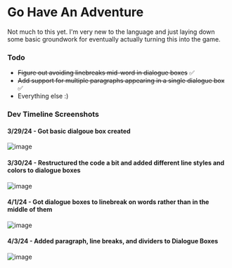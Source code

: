 # Go Have An Adventure

Not much to this yet. I'm very new to the language and just laying down some basic groundwork for eventually actually turning this into the game. 

### Todo
*  ~~Figure out avoiding linebreaks mid-word in dialogue boxes~~ ✅
*  ~~Add support for multiple paragraphs appearing in a single dialogue box~~ ✅
* Everything else :)

### Dev Timeline Screenshots

#### 3/29/24 - Got basic dialgoue box created
![image](https://github.com/jd13313/GoHaveAnAdventure/assets/31113043/83dcb6b7-6f35-4a7d-aa8d-f7bf9574b72c)

#### 3/30/24 - Restructured the code a bit and added different line styles and colors to dialogue boxes
![image](https://github.com/jd13313/GoHaveAnAdventure/assets/31113043/8b48eb9d-88f3-4cea-9f2d-946cb6d79ece)

#### 4/1/24 - Got dialogue boxes to linebreak on words rather than in the middle of them
![image](https://github.com/jd13313/GoHaveAnAdventure/assets/31113043/ae87fc3b-45d2-4893-9afe-79187312fd2d)

#### 4/3/24 - Added paragraph, line breaks, and dividers to Dialogue Boxes
![image](https://github.com/jd13313/GoHaveAnAdventure/assets/31113043/fec6b813-dce1-4fcd-8fda-c9a6aa138aaa)




